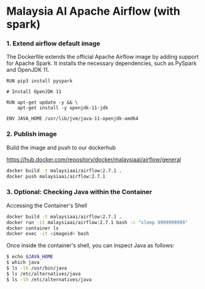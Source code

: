# Malaysia AI Apache Airflow (with spark)

### 1. Extend airflow default image

The Dockerfile extends the official Apache Airflow image by adding support for Apache Spark. It installs the necessary dependencies, such as PySpark and OpenJDK 11.

```
RUN pip3 install pyspark

# Install OpenJDK 11

RUN apt-get update -y && \
    apt-get install -y openjdk-11-jdk

ENV JAVA_HOME /usr/lib/jvm/java-11-openjdk-amd64
```

### 2. Publish image

Build the image and push to our dockerhub

https://hub.docker.com/repository/docker/malaysiaai/airflow/general

```bash
docker build -t malaysiaai/airflow:2.7.1 .
docker push malaysiaai/airflow:2.7.1
```

### 3. Optional: Checking Java within the Container

Accessing the Container's Shell

```bash
docker build -t malaysiaai/airflow:2.7.1 .
docker run -it malaysiaai/airflow:2.7.1 bash -c "sleep 9999999999"
docker container ls
docker exec -it <imageid> bash
```

Once inside the container's shell, you can inspect Java as follows:

```bash
$ echo $JAVA_HOME
$ which java
$ ls -lh /usr/bin/java
$ ls /etc/alternatives/java
$ ls -lh /etc/alternatives/java
```


